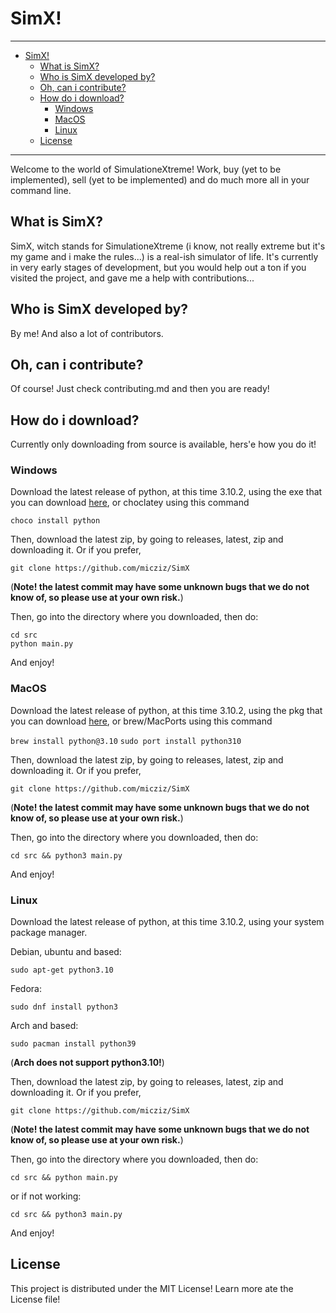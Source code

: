# SimX!

---

- [SimX!](#simx)
  - [What is SimX?](#what-is-simx)
  - [Who is SimX developed by?](#who-is-simx-developed-by)
  - [Oh, can i contribute?](#oh-can-i-contribute)
  - [How do i download?](#how-do-i-download)
    - [Windows](#windows)
    - [MacOS](#macos)
    - [Linux](#linux)
  - [License](#license)

---

Welcome to the world of SimulationeXtreme! Work, buy (yet to be implemented), sell (yet to be implemented) and do much more all in your command line.

## What is SimX?

SimX, witch stands for SimulationeXtreme (i know, not really extreme but it's my game and i make the rules...) is a real-ish simulator of life. It's currently in very early stages of development, but you would help out a ton if you visited the project, and gave me a help with contributions...

## Who is SimX developed by?

By me! And also a lot of contributors.

## Oh, can i contribute?

Of course! Just check contributing.md and then you are ready!

## How do i download?

Currently only downloading from source is available, hers'e how you do it!

### Windows

Download the latest release of python, at this time 3.10.2, using the exe that you can download [here](https://www.python.org/downloads/), or choclatey using this command 

```choco install python``` 

Then, download the latest zip, by going to releases, latest, zip and downloading it. Or if you prefer, 

```git clone https://github.com/micziz/SimX```

(**Note! the latest commit may have some unknown bugs that we do not know of, so please use at your own risk.**)

Then, go into the directory where you downloaded, then do:

```
cd src
python main.py
```

And enjoy!

### MacOS

Download the latest release of python, at this time 3.10.2, using the pkg that you can download [here](https://www.python.org/downloads/), or brew/MacPorts using this command 

```brew install python@3.10```
```sudo port install python310``` 

Then, download the latest zip, by going to releases, latest, zip and downloading it. Or if you prefer, 

```git clone https://github.com/micziz/SimX```

(**Note! the latest commit may have some unknown bugs that we do not know of, so please use at your own risk.**)

Then, go into the directory where you downloaded, then do:

```
cd src && python3 main.py
```

And enjoy!


### Linux

Download the latest release of python, at this time 3.10.2, using your system package manager.


Debian, ubuntu and based:
```
sudo apt-get python3.10
```

Fedora:

```
sudo dnf install python3
```

Arch and based:

```
sudo pacman install python39
```

(**Arch does not support python3.10!**)

Then, download the latest zip, by going to releases, latest, zip and downloading it. Or if you prefer, 

```git clone https://github.com/micziz/SimX```

(**Note! the latest commit may have some unknown bugs that we do not know of, so please use at your own risk.**)

Then, go into the directory where you downloaded, then do:

```
cd src && python main.py
```

or if not working:


```
cd src && python3 main.py
```

And enjoy!

## License

This project is distributed under the MIT License! Learn more ate the License file!
